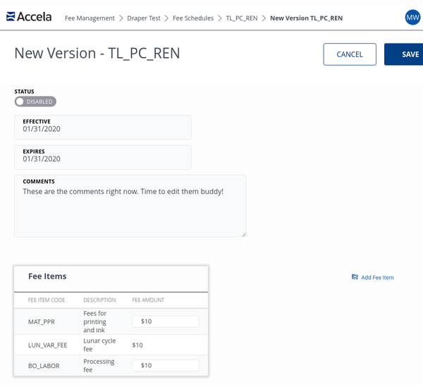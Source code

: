 
<html>
<style>
h1{
  display:none;
}
.container-lg {
  max-width: 5000px;
  margin-right: 0;
  margin-left: 0;
}
.px-3 {
  padding-right: 0px !important;
  padding-left: 0px !important;
}
.my-5 {
  margin-top: 0px !important;
  margin-bottom: 0px !important;
}
@font-face {
  font-family: Open Sans;
  src: url(OpenSans-Bold.ttf);
  font-weight: bold;
}
@font-face {
  font-family: Open Sans;
  src: url(OpenSans-Light.ttf);
  font-weight: light;
}
@font-face {
  font-family: Open Sans;
  src: url(OpenSans-Regular.ttf);
}
body{
    font-family: "Open Sans",sans-serif;
    margin:0;
    padding:0;
}
.accelaheader{
    position:fixed;
    display:flex;
    align-content:space-between;
    justify-content:center;
    align-items:center;
    height: 55px;
    width:100%;
    border-bottom: 1px solid #414A56;
    padding:0px 14px;
    z-index:999;
    background:white;
}
.breadcrumbs{
    display:flex;
    flex-grow: 2;
    justify-content:flex-start;
    margin-left:20px;
    align-items:center;
}
.breadcrumbs a{
    color: #414A56;
    padding:10px;
    font-family:'Open Sans';
}
.breadcrumbs img{
    height: 14px;
}
.logo{
    display:flex;
    align-items:center;
    padding-bottom: 7px;
}
.logo img{
    height:22px;
}
.usericon img{
height:38px;
}
.title {
    height: 88px;
    font-size: 32px;
    font-family: 'Open Sans';
    margin-top: 55px;
    color: #414B58;
    display: inline-block;
    justify-content: space-between;
    width: 100%;
    padding: 30px 32px 0px 32px;
    position: fixed;
    background: white;
    z-index: 1;
}
.title a{
  color:#414B58;
  text-decoration:none;
  float:left;
}
.buttoncontainer{
  height:50px;
  display:flex;
  align-items:center;
  float:right;
}
.buttonprimary{
  height:50px;
  background:#014085;
  color:white;
  font-family:"Open Sans";
  font-weight:bold;
  font-size:16px;
  text-transform: uppercase;
  cursor: pointer;
  border-radius:4px;
  padding:0px 20px 0px 20px;
  margin: 0px 0px 0px 18px;
  min-width:120px;
  border:none;
}
.buttonprimary:hover{
    background:#003772;
}
.buttonsecondary{
  height:50px;
  background:white;
  color:#002C76;
  font-family:"Open Sans";
  font-weight:normal;
  font-size:16px;
  text-transform: uppercase;
  cursor: pointer;
  border-radius:4px;
  border: 1px solid #014085;
  padding:0px 20px 0px 20px;
  min-width:120px;
}
.buttonsecondary:hover{
    background:#F2F5F9;
}
.meta{
    width: 100%;
    padding: 32px 32px;
    margin: 130px 0px 0px 0px;
    display: block;
    position: static;
}
.formfieldwrapper{
    width:100%;
    height:56px;
    margin:12px 0px;
}
.input{
    height: 54px;
    background: #F9FAFB;
    border: 1px solid #E7E5E4;
    border-radius:4px;
    margin:0;
    display:inline-block;
    position:absolute;
    width:400px;
}
.input:focus-within{
    border:1px solid #17A1D1;
}
.input label{
    text-transform:uppercase;
    color:#000000;
    letter-spacing: .25pt;
    font-size:12px;
    font-family:'Open Sans';
    font-weight:bold;
    vertical-align:top;
    position:relative;
    top:5px;
    left:19px;
}
.input input{
    color:#414a56;
    font-family:'Open Sans';
    font-size:16px;
    line-height:25px;
    margin:0;
    padding:0;
    border:none;
    background:transparent;
    position:relative;
    top:-1px;
    left:19px;
    outline:none;
    width:400px;
}
#focus-example > .extra {
  display: none;
}
#focus-example:focus > .extra {
  display: block;
}
.readonlywithbutton{
    display:inline;
}
.readonlywrapper{
    height: 54px;
    background: transparent;
    border: none;
    border-radius:4px;
    margin:0;
    display:inline-block;
}
.readonlywrapper label{
    text-transform:uppercase;
    color:#000000;
    letter-spacing: .25pt;
    font-size:12px;
    font-family:'Open Sans';
    font-weight:bold;
    vertical-align:top;
    position:relative;
    top:6px;
    left:1px;
}
.readonlywrapper a{
    color:#414a56;
    font-family:'Open Sans';
    font-size:16px;
    line-height:25px;
    margin:0;
    padding:0;
    border:none;
    background:transparent;
    position:relative;
    top:1px;
    left:1px;
    outline:none;
    pointer-events: none;
}
.tinybutton{
    font-size:12px;
    background:transparent;
    border:none;
    color:#0052aa;
    border-radius:4px;
    height:30px;
    margin: 0px 0px 0px 18px;
    cursor: pointer;
    position:absolute;
    font-family:'Open Sans';
}
.tinybutton:hover{
    background:#f2f5f9;
}
.tinybutton:hover img{
    background:#f2f5f9;
 }
.readonlywrapper{
    height: 54px;
    background: transparent;
    border: none;
    border-radius:4px;
    margin:0;
    display:inline-block;
}
.readonlywrapper label{
    text-transform:uppercase;
    color:#000000;
    letter-spacing: .25pt;
    font-size:12px;
    font-family:'Open Sans';
    font-weight:bold;
    vertical-align:top;
    position:relative;
    top:6px;
    left:1px;
}
.switch {
  position: relative;
  display: inline-block;
  width: 95px;
  height: 24px;
  margin-bottom:12px;
}
.switch input { 
  opacity: 0;
  width: 0;
  height: 0;
}
.slider {
  position: absolute;
  cursor: pointer;
  top: 0;
  left: 0;
  right: 0;
  bottom: 0;
  background-color: #9696A1;
  -webkit-transition: .4s;
  transition: .4s;
  border-radius: 34px;
  font-weight:normal;
  font-size:12px;
}
.slider:before {
  position: absolute;
  content: "";
  height: 16px;
  width: 16px;
  left: 4px;
  bottom: 4px;
  background-color: white;
  -webkit-transition: .4s;
  transition: .4s;
  border-radius: 50%;
}
input:checked + .slider {
  background-color: #002C76;
}
.slider:after
{
 content:'DISABLED';
 color: white;
 display: block;
 position: absolute;
 transform: translate(-50%,-50%);
 top: 50%;
 left:60%;
 font-size: 12px;
 font-family: 'Open Sans';
}
input:checked + .slider:after
{  
  content:'ENABLED';
  right:-50px;
}
input:checked + .slider:before {
  -webkit-transform: translateX(70px);
  -ms-transform: translateX(70px);
  transform: translateX(70px);
}
.freetextwrapper{
    width:100%;
    margin:12px 0px;
}
.freetext{
    width:auto;
    height:auto;
    margin:0px;
    padding:0px;
}
.freetext label{
    text-transform:uppercase;
    color:#000000;
    letter-spacing: .25pt;
    font-size:12px;
    font-family:'Open Sans';
    font-weight:bold;
    position:relative;
    display:block;
    top:6px;
    left:20px;
    z-index:999;
    width:400px;
}
.freetext textarea{
    background: #F9FAFB;
    border: 1px solid #E7E5E4;
    border-radius:4px;
    margin:0;
    padding:26px 19px;
    position:relative;
    z-index:1;
    top: -18px;
    font-size:16px;
    color:#414a56;
    font-family:'Open Sans';
    min-width:200px;
    max-width: 90vw;
    min-height: 56px;
    max-height: 80vh;
}
.freetext textarea:focus{
    outline:1px solid #17A1D1;
}
.pointer{
  cursor:pointer;
 }
.tabletitle{
    font-family:'Open Sans';
    font-weight:bold;
    font-size:18px;
    color:#414a57;
    padding: 10px 32px;
    width:100%;
}
.tablecontainer{
    margin:0px 32px;
    box-shadow:0px 0px 5px 3px lightgrey;
    padding:0px;
}
table {
    font-family: 'Open Sans';
    border-collapse: collapse;
    width: 100%;
    color:#4C4C4C;
}
.markdown-body table {
    display:inline-table;
}
.markdown-body table tr{
    border-top:none;
    background: #f9fafb;
}
.markdown-body table th, .markdown-body table td {
    border:none;
    padding: 0px 5px 0px 32px;
}
.markdown-body img {
    max-width: 100%;
    box-sizing: content-box;
    background-color: none;
}
.markdown-body table tr:nth-child(2n) {
    background-color: white;
}
thead{
    width: 100%;
    border-bottom: 3px solid #E7E5E4;
}
th{
    text-align:left;
    text-transform:uppercase;
    font-weight:100 !important;
    font-size:12px;
    padding:0px 5px 0px 32px;
}
tbody{
    width:100%;
    display:table-row-group;
}
tr{
    font-size:14px;
    height:37px;
}
tbody tr{
    background-color: #F9FAFB;
    cursor: pointer;
    border-bottom:1px solid #E7E5E4;
}
tbody tr img{
    visibility:hidden;
    height:16px;
    padding:0px 32px 0px 0px;
}
tbody tr:hover{
    background-color:#D6E4F0;
}
tbody tr:hover img{
    visibility:visible;
}
tbody tr:nth-child(even):hover img{
    visibility:visible;
}
tbody tr:nth-child(even) {
    background-color: white;
}
tbody tr:nth-child(even):hover{
    background-color:#D6E4F0;
}
td {
    padding:0px 5px 0px 32px;
    border:none;
}
.spacer {
    height: 150px;
    width: 100%;
    border: none;
    background: transparent;
}
  .tableinput{
    background: white;
    border: 1px solid #E7E5E4;
    border-radius:4px;
    margin:0;
    display:inline-block;
    width:150px;
}
.tableinput:focus-within{
    border:1px solid #17A1D1;
}
.tableinput input{
    color:#414a56;
    font-family:'Open Sans';
    font-size:14px;
    line-height:25px;
    margin:0;
    padding:0;
    border:none;
    background:transparent;
    position:relative;
    top:-1px;
    left:19px;
    outline:none;
}
</style>
<body>
    <div class="accelaheader">
        <div class="logo">
            <img src="Accela_Logo_RGB.png">
        </div>
        <div class="breadcrumbs">
            <a>Fee Management</a>
            <img src="Fill 304.png">
            <a>Draper Test</a>
            <img src="Fill 304.png">
            <a class="pointer" onclick="window.location.href = 'https://shondecamp.github.io/shondecamp-github.io/Fee%20Schedules';">Fee Schedules</a>
            <img src="Fill 304.png">
            <a class="pointer" onclick="window.location.href = 'https://shondecamp.github.io/shondecamp-github.io/';">TL_PC_REN</a>
            <img src="Fill 304.png">
            <a style="font-weight:bolder;">New Version TL_PC_REN</a>
        </div>
        <div class="usericon">
            <img src="Group.png">
        </div>
    </div>  
    <div class="title">
        <a>New Version - TL_PC_REN</a>
        <div class="buttoncontainer">
            <button class="buttonsecondary" onclick="window.location.href = 'https://shondecamp.github.io/shondecamp-github.io/';" target="_blank">cancel</button>
            <button class="buttonprimary" onclick="window.location.href = 'https://shondecamp.github.io/shondecamp-github.io/';" target="_blank">save</button>
        </div>
    </div>
    <div class="meta">
        <div class="formfieldwrapper">  
            <div class="input">
                <label>fee schedule alias</label>
                <br>
                <input value="Plumbing contractor renewal fees" onclick="this.select()">
            </div>
        </div> 
        <div class="formfieldwrapper">  
            <div class="input">
                <label>version</label>
                <br>
                <input value="1.5.6ABC" onclick="this.select()">
            </div>
        </div>
        <div class="formfieldwrapper"> 
            <div class="readonlywrapper">
                <label>status</label>
                <br>
                <label class="switch">
                <input type="checkbox" onclick="this.select()">
                <span class="slider"></span>
                </label>
            </div> 
        </div> 
        <div class="formfieldwrapper">  
            <div class="input">
                <label>effective</label>
                <br>
                <input value="01/31/2020" onclick="this.select()">
            </div>
        </div> 
        <div class="formfieldwrapper">  
            <div class="input">
                <label>expires</label>
                <br>
                <input value="01/31/2020" onclick="this.select()">
            </div>
        </div> 
        <div class="freetextwrapper">  
            <div class="freetext">
                <label>comments</label>
                <textarea rows="4" cols="50">These are the comments right now. Time to edit them buddy!</textarea>
            </div>
        </div> 
    </div>
    <div class="tablecontainer">
            <div class="tabletitle">
                 Fee Items 
                 <button class="tinybutton" style="right:60px; font-weight:normal;">
                      <img src="NewVersion.png" style="visibility:visible;height:12px;padding-right:5px;">
                      Add Fee Item
                 </button>
            </div>
            <table>
            <thead>
                <tr style="background:white;">
                    <th>fee item code</th>
                    <th>description</th>
                    <th>fee amount</th>
                    <th>fee formula</th>
                    <th>status</th>
                    <th></th>
                </tr>
            </thead>
            <tbody>
                <tr>
                    <td>MAT_PPR</td>
                    <td>Fees for printing and ink</td>
                    <td><div class="tableinput"><input value="$10" onclick="this.select()"></div></td>
                    <td>Constant</td>
                    <td><label class="switch" style="margin-top:10px;">
                        <input type="checkbox" onclick="this.select()">
                        <span class="slider"></span>
                        </label></td>
                    <td><img src="Trash.png"></td>
                </tr>
                <tr>
                    <td>LUN_VAR_FEE</td>
                    <td>Lunar cycle fee</td>
                    <td>$10</td>
                    <td>Variable</td>
                    <td><label class="switch" style="margin-top:10px;">
                        <input type="checkbox" onclick="this.select()">
                        <span class="slider"></span>
                        </label></td>
                    <td><img src="Trash.png"></td>
                </tr>
                <tr>
                    <td>BO_LABOR</td>
                    <td>Processing fee</td>
                    <td><div class="tableinput"><input value="$10" onclick="this.select()"></div></td>
                    <td>Constant</td>
                    <td><label class="switch" style="margin-top:10px;">
                        <input type="checkbox" onclick="this.select()">
                        <span class="slider"></span>
                        </label></td>
                    <td><img src="Trash.png"></td>
                </tr>
            </tbody>
        </table>
        </div>
  <div class="spacer"></div>
</body>
</html>
